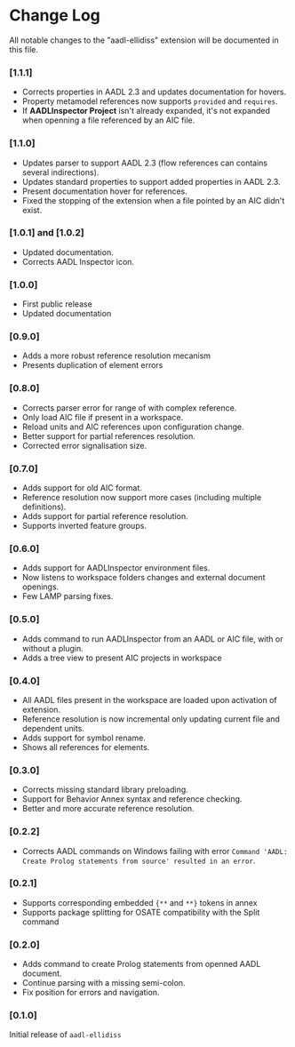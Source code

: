 # Change Log

All notable changes to the "aadl-ellidiss" extension will be documented in this file.

### [1.1.1]

- Corrects properties in AADL 2.3 and updates documentation for hovers.
- Property metamodel references now supports `provided` and `requires`.
- If **AADLInspector Project** isn't already expanded, it's not expanded when openning a file referenced by an AIC file.

### [1.1.0]

- Updates parser to support AADL 2.3 (flow references can contains several indirections).
- Updates standard properties to support added properties in AADL 2.3.
- Present documentation hover for references.
- Fixed the stopping of the extension when a file pointed by an AIC didn't exist.

### [1.0.1] and [1.0.2]

- Updated documentation.
- Corrects AADL Inspector icon.

### [1.0.0]

- First public release
- Updated documentation

### [0.9.0]

- Adds a more robust reference resolution mecanism
- Presents duplication of element errors

### [0.8.0]

- Corrects parser error for range of with complex reference.
- Only load AIC file if present in a workspace.
- Reload units and AIC references upon configuration change.
- Better support for partial references resolution.
- Corrected error signalisation size.

### [0.7.0]

- Adds support for old AIC format.
- Reference resolution now support more cases (including multiple definitions).
- Adds support for partial reference resolution.
- Supports inverted feature groups.

### [0.6.0]

- Adds support for AADLInspector environment files.
- Now listens to workspace folders changes and external document openings.
- Few LAMP parsing fixes.

### [0.5.0]

- Adds command to run AADLInspector from an AADL or AIC file, with or without a plugin.
- Adds a tree view to present AIC projects in workspace

### [0.4.0]

- All AADL files present in the workspace are loaded upon activation of extension.
- Reference resolution is now incremental only updating current file and dependent units.
- Adds support for symbol rename.
- Shows all references for elements.

### [0.3.0]

- Corrects missing standard library preloading.
- Support for Behavior Annex syntax and reference checking.
- Better and more accurate reference resolution.

### [0.2.2]

- Corrects AADL commands on Windows failing with error `Command 'AADL: Create Prolog statements from source' resulted in an error`.

### [0.2.1]

- Supports corresponding embedded `{**` and `**}` tokens in annex
- Supports package splitting for OSATE compatibility with the Split command

### [0.2.0]

- Adds command to create Prolog statements from openned AADL document.
- Continue parsing with a missing semi-colon.
- Fix position for errors and navigation.

### [0.1.0]

Initial release of `aadl-ellidiss`
